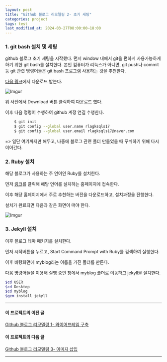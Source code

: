 ```yaml
---
layout: post
title: "Github 블로그 리모델링 2- 초기 세팅"
categories: project
tags: test
last_modified_at: 2024-03-27T08:00:00~18:00
---
```



### 1. git bash 설치 및 세팅

github 블로그 초기 세팅을 시작했다. 먼저 window 내에서 git을 편하게 사용가능하게 하기 위한 git bash를 설치한다. 본인 컴퓨터가 리눅스가 아니면, git push나 commit 등 git 관련 명령어들은 git bash 프로그램 사용하는 것을 추천한다. 

[다음 링크](https://gitforwindows.org/)에서 다운로드 받는다.  

![Imgur](https://imgur.com/7vT52dr.jpg)  

위 사진에서 Download 버튼 클릭하여 다운로드 했다.  

이후 다음 명령어 수행하여 github 계정 연결 수행한다.  

```bash
    $ git init   
    $ git config --global user.name rlagksqls17  
    $ git config --global user.email rlagksqls17@naver.com   
```

=> 일단 여기까지만 해두고, 나중에 블로그 관련 폴더 만들었을 때 푸쉬하기 위해 다시 이어간다. 


### 2. Ruby 설치
해당 블로그가 사용하는 주 언어인 Ruby를 설치한다. 

먼저 [링크](https://www.ruby-lang.org/ko/)를 클릭해 해당 언어를 설치하는 홈페이지에 접속한다.

이후 해당 홈페이지에서 주로 추천하는 버전을 다운로드하고, 설치과정을 진행한다.  

설치가 완료되면 다음과 같은 화면이 떠야 한다.  

![Imgur](https://imgur.com/KiixPJu.jpg)


### 3. Jekyll 설치 
이후 블로그 테마 패키지를 설치한다.  

먼저 시작버튼을 누르고, Start Command Prompt with Ruby를 검색하여 실행한다.  

이후 바탕화면에 myblog라는 이름을 가진 폴더를 만든다.  

다음 명령어들을 이용해 실행 중인 창에서 myblog 폴더로 이동하고 jekyll을 설치한다.  

```bash
$cd USER
$cd Desktop
$cd myblog
$gem install jekyll  
```

---  

#### 이 프로젝트의 이전 글
[Github 블로그 리모델링 1- 와이어프레임 구축](https://rlagksqls17.github.io/project/2024/03/20/github1.html)

#### 이 프로젝트의 다음 글
[Github 블로그 리모델링 3- 이미지 삽입](https://rlagksqls17.github.io/project/2024/04/18/github3.html)

---  